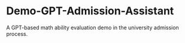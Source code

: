 # Demo-GPT-Admission-Assistant
A GPT-based math ability evaluation demo in the university admission process. 
